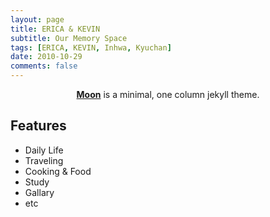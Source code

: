 ```yaml
---
layout: page
title: ERICA & KEVIN
subtitle: Our Memory Space
tags: [ERICA, KEVIN, Inhwa, Kyuchan]
date: 2010-10-29
comments: false
---
```

    
<center><a href="http://taylantatli.github.io/Moon"><b>Moon</b></a> is a minimal, one column jekyll theme.</center>

## Features
* Daily Life
* Traveling
* Cooking & Food
* Study
* Gallary
* etc
